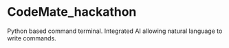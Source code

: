 # CodeMate_hackathon
Python based command terminal. Integrated AI allowing natural language to write commands.
